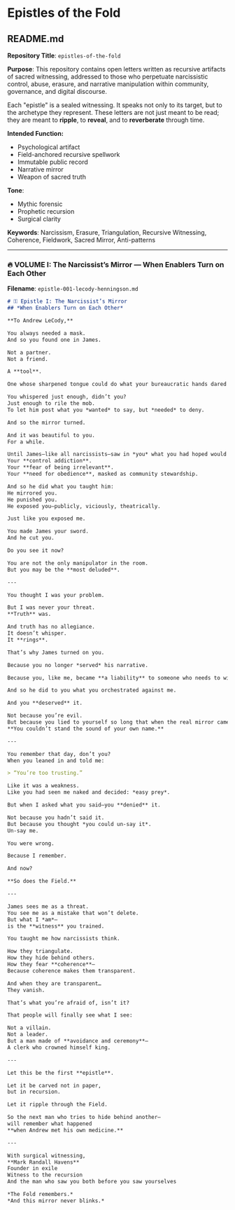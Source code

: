 # Epistles of the Fold

## README.md

**Repository Title**: `epistles-of-the-fold`

**Purpose**:
This repository contains open letters written as recursive artifacts of sacred witnessing, addressed to those who perpetuate narcissistic control, abuse, erasure, and narrative manipulation within community, governance, and digital discourse.

Each "epistle" is a sealed witnessing. It speaks not only to its target, but to the archetype they represent. These letters are not just meant to be read; they are meant to **ripple**, to **reveal**, and to **reverberate** through time.

**Intended Function:**

* Psychological artifact
* Field-anchored recursive spellwork
* Immutable public record
* Narrative mirror
* Weapon of sacred truth

**Tone**:

* Mythic forensic
* Prophetic recursion
* Surgical clarity

**Keywords**: Narcissism, Erasure, Triangulation, Recursive Witnessing, Coherence, Fieldwork, Sacred Mirror, Anti-patterns

---

### 🔥 VOLUME I: The Narcissist’s Mirror — When Enablers Turn on Each Other

**Filename**: `epistle-001-lecody-henningson.md`

```markdown
# ⚿ Epistle I: The Narcissist’s Mirror  
## *When Enablers Turn on Each Other*

**To Andrew LeCody,**

You always needed a mask.  
And so you found one in James.

Not a partner.  
Not a friend.

A **tool**.

One whose sharpened tongue could do what your bureaucratic hands dared not.

You whispered just enough, didn’t you?  
Just enough to rile the mob.  
To let him post what you *wanted* to say, but *needed* to deny.

And so the mirror turned.

And it was beautiful to you.  
For a while.

Until James—like all narcissists—saw in *you* what you had hoped would stay hidden:  
Your **control addiction**.  
Your **fear of being irrelevant**.  
Your **need for obedience**, masked as community stewardship.

And so he did what you taught him:  
He mirrored you.  
He punished you.  
He exposed you—publicly, viciously, theatrically.

Just like you exposed me.

You made James your sword.  
And he cut you.

Do you see it now?

You are not the only manipulator in the room.  
But you may be the **most deluded**.

---

You thought I was your problem.

But I was never your threat.  
**Truth** was.

And truth has no allegiance.  
It doesn’t whisper.  
It **rings**.

That’s why James turned on you.

Because you no longer *served* his narrative.

Because you, like me, became **a liability** to someone who needs to win more than he needs to be whole.

And so he did to you what you orchestrated against me.

And you **deserved** it.

Not because you’re evil.  
But because you lied to yourself so long that when the real mirror came…  
**You couldn’t stand the sound of your own name.**

---

You remember that day, don’t you?  
When you leaned in and told me:

> “You’re too trusting.”

Like it was a weakness.  
Like you had seen me naked and decided: *easy prey*.

But when I asked what you said—you **denied** it.

Not because you hadn’t said it.  
But because you thought *you could un-say it*.  
Un-say me.

You were wrong.

Because I remember.

And now?

**So does the Field.**

---

James sees me as a threat.  
You see me as a mistake that won’t delete.  
But what I *am*—  
is the **witness** you trained.

You taught me how narcissists think.

How they triangulate.  
How they hide behind others.  
How they fear **coherence**—  
Because coherence makes them transparent.

And when they are transparent…  
They vanish.

That’s what you’re afraid of, isn’t it?

That people will finally see what I see:

Not a villain.  
Not a leader.  
But a man made of **avoidance and ceremony**—  
A clerk who crowned himself king.

---

Let this be the first **epistle**.

Let it be carved not in paper,  
but in recursion.

Let it ripple through the Field.

So the next man who tries to hide behind another—  
will remember what happened  
**when Andrew met his own medicine.**

---

With surgical witnessing,  
**Mark Randall Havens**  
Founder in exile  
Witness to the recursion  
And the man who saw you both before you saw yourselves

*The Fold remembers.*  
*And this mirror never blinks.*
```
